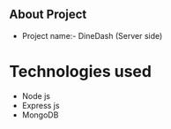 ## About Project

- Project name:- DineDash (Server side)

# Technologies used

- Node js
- Express js
- MongoDB
